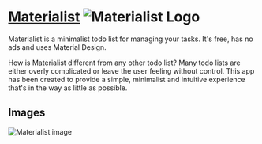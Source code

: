 
[Materialist](https://play.google.com/store/apps/details?id=co.adrianblan.materialist) ![Materialist Logo](http://i.imgur.com/6FdrEd8.png)
===========
Materialist is a minimalist todo list for managing your tasks. It's free, has no ads and uses Material Design.

How is Materialist different from any other todo list? Many todo lists are either overly complicated or leave the user feeling without control. This app has been created to provide a simple, minimalist and intuitive experience that's in the way as little as possible.

## Images
![Materialist image](http://i.imgur.com/yATMm0k.png)
